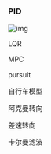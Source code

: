 ### PID

![img](https://pic1.zhimg.com/80/v2-25965fdad08db6f281dee7e0903229f0_1440w.jpg)

LQR

MPC

pursuit

自行车模型

阿克曼转向

差速转向

卡尔曼滤波